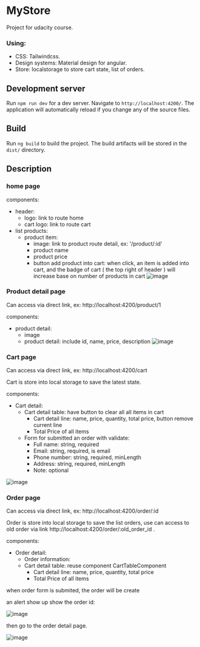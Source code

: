 # MyStore

Project for udacity course.

### Using:

- CSS: Tailwindcss.
- Design systems: Material design for angular.
- Store: localstorage to store cart state, list of orders.

## Development server

Run `npm run dev` for a dev server. Navigate to `http://localhost:4200/`. The application will automatically reload if you change any of the source files.

## Build

Run `ng build` to build the project. The build artifacts will be stored in the `dist/` directory.

## Description

### home page

components:

- header:
  - logo: link to route home
  - cart logo: link to route cart
- list products:
  - product item:
    - image: link to product route detail, ex: '/product/:id'
    - product name
    - product price
    - button add product into cart: when click, an item is added into cart, and the badge of cart ( the top right of header ) will increase base on number of products in cart
      ![image](https://github.com/minhthien99/Udacity-store/assets/66316860/1ce0f2e3-2925-4b76-9da8-8266fdcc4290)

### Product detail page

Can access via direct link, ex: http://localhost:4200/product/1

components:

- product detail:
  - image
  - product detail: include id, name, price, description
    ![image](https://github.com/minhthien99/Udacity-store/assets/66316860/7da41afc-2720-43a0-b8d2-2ab367d79e17)

### Cart page

Can access via direct link, ex: http://localhost:4200/cart

Cart is store into local storage to save the latest state.

components:

- Cart detail:
  - Cart detail table: have button to clear all all items in cart
    - Cart detail line: name, price, quantity, total price, button remove current line
    - Total Price of all items
  - Form for submitted an order with validate:
    - Full name: string, required
    - Email: string, required, is email
    - Phone number: string, required, minLength
    - Address: string, required, minLength
    - Note: optional

![image](https://github.com/minhthien99/Udacity-store/assets/66316860/46e39375-afa3-43d8-87ca-a936a63f5ea2)

### Order page

Can access via direct link, ex: http://localhost:4200/order/:id

Order is store into local storage to save the list orders, use can access to old order via link http://localhost:4200/order/:old_order_id .

components:

- Order detail:
  - Order information:
  - Cart detail table: reuse component CartTableComponent
    - Cart detail line: name, price, quantity, total price
    - Total Price of all items

when order form is submited, the order will be create

an alert show up show the order id:

![image](https://github.com/minhthien99/Udacity-store/assets/66316860/1fa9fdf4-3672-48d2-bd1f-480aef454ee7)

then go to the order detail page.

![image](https://github.com/minhthien99/Udacity-store/assets/66316860/613e1b67-c39c-407e-8bb4-6102c01ea3d3)
